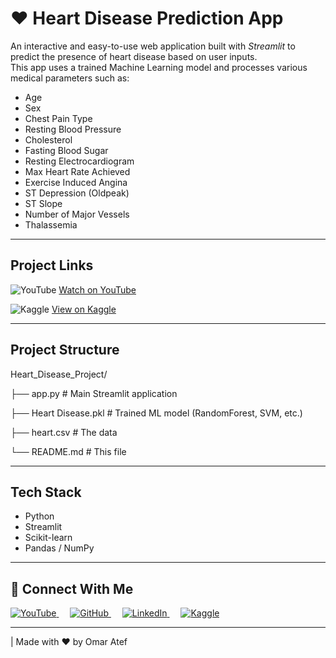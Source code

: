 # ❤ Heart Disease Prediction App

An interactive and easy-to-use web application built with *Streamlit* to predict the presence of heart disease based on user inputs.  
This app uses a trained Machine Learning model and processes various medical parameters such as:

- Age
- Sex
- Chest Pain Type
- Resting Blood Pressure
- Cholesterol
- Fasting Blood Sugar
- Resting Electrocardiogram
- Max Heart Rate Achieved
- Exercise Induced Angina
- ST Depression (Oldpeak)
- ST Slope
- Number of Major Vessels
- Thalassemia

---

## Project Links

<p align="left">
  <img src="https://img.icons8.com/ios-filled/24/fa314a/youtube-play.png" alt="YouTube" />
  <a href="" target="_blank">Watch on YouTube</a>
</p>

<p align="left">
  <img src="https://img.icons8.com/windows/24/1A73E8/kaggle.png" alt="Kaggle" />
  <a href="https://www.kaggle.com/code/omaratef200/heart-disease-classification" target="_blank">View on Kaggle</a>
</p>

---

## Project Structure

Heart_Disease_Project/

├── app.py                          # Main Streamlit application  

├── Heart Disease.pkl               # Trained ML model (RandomForest, SVM, etc.)

├── heart.csv                       # The data

└── README.md                       # This file

--- 

## Tech Stack

- Python 
- Streamlit 
- Scikit-learn 
- Pandas / NumPy 

---

## 🔗 Connect With Me

<p align="left">
  <a href="https://youtube.com/@omaratef2278?si=iKuQf9464HLOkKPF" target="_blank">
    <img src="https://img.icons8.com/ios-filled/30/ffffff/youtube-play.png" alt="YouTube"/>
  </a>
  &emsp;
  <a href="https://github.com/o2204" target="_blank">
    <img src="https://img.icons8.com/ios-glyphs/30/ffffff/github.png" alt="GitHub"/>
  </a>
  &emsp;
  <a href="https://www.linkedin.com/in/o2204" target="_blank">
    <img src="https://img.icons8.com/ios-filled/30/ffffff/linkedin.png" alt="LinkedIn"/>
  </a>
  &emsp;
  <a href="https://www.kaggle.com/omaratef200" target="_blank">
    <img src="https://img.icons8.com/windows/30/ffffff/kaggle.png" alt="Kaggle"/>
  </a>
</p>

---

| Made with ❤ by Omar Atef
